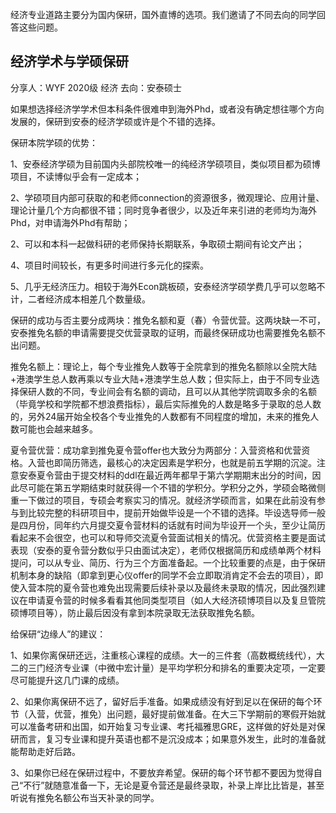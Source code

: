 经济专业道路主要分为国内保研，国外直博的选项。我们邀请了不同去向的同学回答这些问题。



## 经济学术与学硕保研

分享人：WYF 2020级 经济 去向：安泰硕士

如果想选择经济学学术但本科条件很难申到海外Phd，或者没有确定想往哪个方向发展的，保研到安泰的经济学硕或许是个不错的选择。

保研本院学硕的优势：

1、安泰经济学硕为目前国内头部院校唯一的纯经济学硕项目，类似项目都为硕博项目，不读博似乎会有一定成本；

2、学硕项目内部可获取的和老师connection的资源很多，微观理论、应用计量、理论计量几个方向都很不错；同时竞争者很少，以及近年来引进的老师均为海外Phd，对申请海外Phd有帮助；

2、可以和本科一起做科研的老师保持长期联系，争取硕士期间有论文产出；

4、项目时间较长，有更多时间进行多元化的探索。

5、几乎无经济压力。相较于海外Econ跳板硕，安泰经济学硕学费几乎可以忽略不计，二者经济成本相差几个数量级。

保研的成功与否主要分成两块：推免名额和夏（春）令营优营。这两块缺一不可，安泰推免名额的申请需要提交优营录取的证明，而最终保研成功也需要推免名额不出问题。

推免名额上：理论上，每个专业推免人数等于全院拿到的推免名额除以全院大陆+港澳学生总人数再乘以专业大陆+港澳学生总人数；但实际上，由于不同专业选择保研人数的不同，专业间会有名额的调动，且可以从其他学院调取多余的名额（毕竟学校和学院都不想浪费指标），最后实际推免的人数是略多于录取的总人数的，另外24届开始全校各个专业推免的人数都有不同程度的增加，未来的推免人数可能也会越来越多。

夏令营优营：成功拿到推免夏令营offer也大致分为两部分：入营资格和优营资格。入营也即简历筛选，最核心的决定因素是学积分，也就是前五学期的沉淀。注意安泰夏令营由于提交材料的ddl在最近两年都早于第六学期期末出分的时间，因此尽可能在第五学期结束时就获得一个不错的学积分。学积分之外，学硕会略微侧重一下做过的项目，专硕会考察实习的情况。就经济学硕而言，如果在此前没有参与到比较完整的科研项目中，提前开始做毕设是一个不错的选择。毕设选导师一般是四月份，同年约六月提交夏令营材料的话就有时间为毕设开一个头，至少让简历看起来不会很空，也可以和导师交流夏令营面试相关的情况。优营资格主要是面试表现（安泰的夏令营分数似乎只由面试决定），老师仅根据简历和成绩单两个材料提问，可以从专业、简历、行为三个方面准备起。一个比较重要的点是，由于保研机制本身的缺陷（即拿到更心仪offer的同学不会立即取消肯定不会去的项目），即使入营本院的夏令营也难免出现需要后续补录以及最终未录取的情况，因此强烈建议在申请夏令营的时候多看看其他同类型项目（如人大经济硕博项目以及复旦管院硕博项目等），防止最后因没有拿到本院录取无法获取推免名额。

给保研“边缘人”的建议：

1、如果你离保研还远，注重核心课程的成绩。大一的三件套（高数概统线代），大二的三门经济专业课（中微中宏计量）是平均学积分和排名的重要决定项，一定要尽可能提升这几门课的成绩。

2、如果你离保研不远了，留好后手准备。如果成绩没有好到足以在保研的每个环节（入营，优营，推免）出问题，最好提前做准备。在大三下学期前的寒假开始就可以准备考研和出国，如开始复习专业课、考托福雅思GRE，这样做的好处是对保研而言，复习专业课和提升英语也都不是沉没成本；如果意外发生，此时的准备就能帮助走好后路。

3、如果你已经在保研过程中，不要放弃希望。保研的每个环节都不要因为觉得自己“不行”就随意准备一下，无论是夏令营还是最终录取，补录上岸比比皆是，甚至听说有推免名额公布当天补录的同学。
